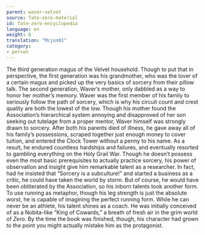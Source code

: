 ```yaml
---
parent: waver-velvet
source: fate-zero-material
id: fate-zero-encyclopedia
language: en
weight: 6
translation: "Mcjon01"
category:
- person
---
```


The third generation magus of the Velvet household. Though to put that in perspective, the first generation was his grandmother, who was the lover of a certain magus and picked up the very basics of sorcery from their pillow talk. The second generation, Waver’s mother, only dabbled as a way to honor her mother’s memory. Waver was the first member of his family to seriously follow the path of sorcery, which is why his circuit count and crest quality are both the lowest of the low.
Though his mother found the Association’s hierarchical system annoying and disapproved of her son seeking out tutelage from a proper mentor, Waver himself was strongly drawn to sorcery. After both his parents died of illness, he gave away all of his family’s possessions, scraped together just enough money to cover tuition, and entered the Clock Tower without a penny to his name. As a result, he endured countless hardships and failures, and eventually resorted to gambling everything on the Holy Grail War.
Though he doesn’t possess even the most basic prerequisites to actually practice sorcery, his power of observation and insight give him remarkable talent as a researcher. In fact, had he insisted that “Sorcery is a subculture!” and started a business as a critic, he could have taken the world by storm. But of course, he would have been obliterated by the Association, so his inborn talents took another form.
To use running as metaphor, though his leg strength is just the absolute worst, he is capable of imagining the perfect running form. While he can never be an athlete, his talent shines as a coach.
He was initially conceived of as a Nobita-like “King of Cowards,” a breath of fresh air in the grim world of *Zero*. By the time the book was finished, though, his character had grown to the point you might actually mistake him as the protagonist.
